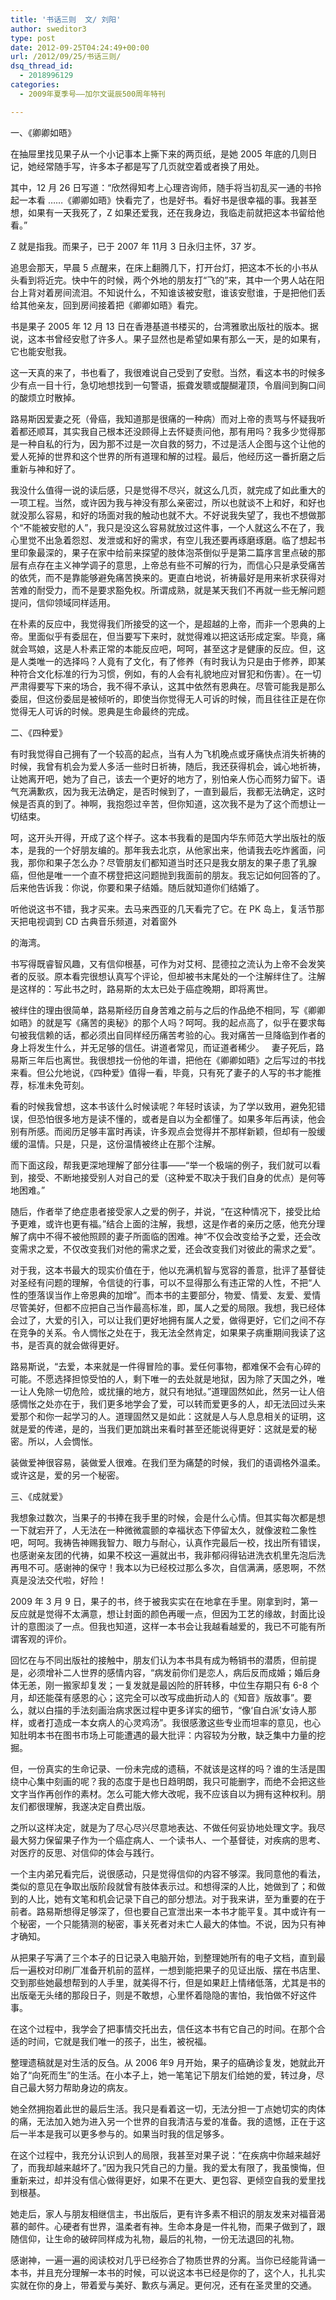 ```yaml
---
title: '书话三则  文/ 刘阳'
author: sweditor3
type: post
date: 2012-09-25T04:24:49+00:00
url: /2012/09/25/书话三则/
dsq_thread_id:
  - 2018996129
categories:
  - 2009年夏季号——加尔文诞辰500周年特刊

---
```

一、《卿卿如晤》
  
在抽屉里找见果子从一个小记事本上撕下来的两页纸，是她 2005 年底的几则日记，她经常随手写，许多本子都是写了几页就空着或者换了用处。
  
其中，12 月 26 日写道：“欣然得知考上心理咨询师，随手将当初乱买一通的书拎起一本看 ……《卿卿如晤》快看完了，也是好书。看好书是很幸福的事。我甚至想，如果有一天我死了，Z 如果还爱我，还在我身边，我临走前就把这本书留给他看。”
  
Z 就是指我。而果子，已于 2007 年 11月 3 日永归主怀，37 岁。
  
追思会那天，早晨 5 点醒来，在床上翻腾几下，打开台灯，把这本不长的小书从头看到将近完。快中午的时候，两个外地的朋友打“飞的”来，其中一个男人站在阳台上背对着房间流泪。不知说什么，不知谁该被安慰，谁该安慰谁，于是把他们丢给其他亲友，回到房间接着把《卿卿如晤》看完。
  
书是果子 2005 年 12 月 13 日在香港基道书楼买的，台湾雅歌出版社的版本。据说，这本书曾经安慰了许多人。果子显然也是希望如果有那么一天，是的如果有，它也能安慰我。
  
这一天真的来了，书也看了，我很难说自己受到了安慰。当然，看这本书的时候多少有点一目十行，急切地想找到一句警语，振聋发聩或醍醐灌顶，令眉间到胸口间的酸烦立时散掉。
  
路易斯因爱妻之死（骨癌，我知道那是很痛的一种病）而对上帝的责骂与怀疑我听着都还顺耳，其实我自己根本还没顾得上去怀疑责问他，那有用吗？我多少觉得那是一种自私的行为，因为那不过是一次自救的努力，不过是活人企图与这个让他的爱人死掉的世界和这个世界的所有道理和解的过程。最后，他经历这一番折磨之后重新与神和好了。
  
我没什么值得一说的读后感，只是觉得不尽兴，就这么几页，就完成了如此重大的一项工程。当然，或许因为我与神没有那么亲密过，所以也就谈不上和好，和好也就没那么容易，和好的场面对我的触动也就不大。不好说我失望了，我也不想做那个“不能被安慰的人”，我只是没这么容易就放过这件事，一个人就这么不在了，我心里觉不出急着怨怼、发泄或和好的需求，有空儿我还要再琢磨琢磨。临了想起书里印象最深的，果子在家中给前来探望的肢体泡茶倒似乎是第二篇序言里点破的那层有点存在主义神学调子的意思，上帝总有些不可解的行为，而信心只是承受痛苦的依凭，而不是靠能够避免痛苦换来的。更直白地说，祈祷最好是用来祈求获得对苦难的耐受力，而不是要求豁免权。所谓成熟，就是某天我们不再就一些无解问题提问，信仰领域同样适用。
  
在朴素的反应中，我觉得我们所接受的这一个，是超越的上帝，而非一个恩典的上帝。里面似乎有委屈在，但当要写下来时，就觉得难以把这话形成定案。毕竟，痛就会骂娘，这是人朴素正常的本能反应吧，呵呵，甚至这才是健康的反应。但，这是人类唯一的选择吗？人竟有了文化，有了修养（有时我认为只是由于修养，即某种符合文化标准的行为习惯，例如，有的人会有礼貌地应对冒犯和伤害）。在一切严肃得要写下来的场合，我不得不承认，这其中依然有恩典在。尽管可能我是那么委屈，但这份委屈是被倾听的，即使当你觉得无人可诉的时候，而且往往正是在你觉得无人可诉的时候。恩典是生命最终的完成。
  
二、《四种爱》
  
有时我觉得自己拥有了一个较高的起点，当有人为飞机晚点或牙痛快点消失祈祷的时候，我曾有机会为爱人多活一些时日祈祷，随后，我还获得机会，诚心地祈祷，让她离开吧，她为了自己，该去一个更好的地方了，别怕亲人伤心而努力留下。语气充满歉疚，因为我无法确定，是否时候到了，一直到最后，我都无法确定，这时候是否真的到了。神啊，我抱怨过辛苦，但你知道，这次我不是为了这个而想让一切结束。
  
呵，这开头开得，开成了这个样子。这本书我看的是国内华东师范大学出版社的版本，是我的一个好朋友编的。那年我去北京，从他家出来，他请我去吃炸酱面，问我，那你和果子怎么办？尽管朋友们都知道当时还只是我女朋友的果子患了乳腺癌，但他是唯一一个直不楞登把这问题抛到我面前的朋友。我忘记如何回答的了。后来他告诉我：你说，你要和果子结婚。随后就知道你们结婚了。
  
听他说这书不错，我才买来。去马来西亚的几天看完了它。在 PK 岛上，复活节那天把电视调到 CD 古典音乐频道，对着窗外
  
的海湾。
  
书写得既睿智风趣，又有信仰根基，可作为对艾柯、昆德拉之流认为上帝不会发笑者的反驳。原本看完很想认真写个评论，但却被书末尾处的一个注解绊住了。注解是这样的：写此书之时，路易斯的太太已处于癌症晚期，即将离世。
  
被绊住的理由很简单，路易斯经历自身苦难之前与之后的作品绝不相同，写《卿卿如晤》的就是写《痛苦的奥秘》的那个人吗？呵呵。我的起点高了，似乎在要求每句被我信赖的话，都必须出自同样经历痛苦考验的心。我对痛苦一旦降临到作者的身上将发生什么，并无足够的信任。讲道者常见，而证道者稀少。   妻子死后，路易斯三年后也离世。我很想找一份他的年谱，把他在《卿卿如晤》之后写过的书找来看。但公允地说，《四种爱》值得一看，毕竟，只有死了妻子的人写的书才能推荐，标准未免苛刻。
  
看的时候我曾想，这本书该什么时候读呢？年轻时该读，为了学以致用，避免犯错误，但恐怕很多地方是读不懂的，或者是自以为全都懂了。如果多年后再读，他会别有所感。而阅历足够丰富时再读，许多观点会觉得并不那样新颖，但却有一股缓缓的温情。只是，只是，这份温情被终止在那个注解。
  
而下面这段，帮我更深地理解了部分往事——“举一个极端的例子，我们就可以看到，接受、不断地接受别人对自己的爱（这种爱不取决于我们自身的优点）是何等地困难。”
  
随后，作者举了绝症患者接受家人之爱的例子，并说，“在这种情况下，接受比给予更难，或许也更有福。”结合上面的注解，我想，这是作者的亲历之感，他充分理解了病中不得不被他照顾的妻子所面临的困难。神“不仅会改变给予之爱，还会改变需求之爱，不仅改变我们对他的需求之爱，还会改变我们对彼此的需求之爱”。
  
对于我，这本书最大的现实价值在于，他以充满机智与宽容的善意，批评了基督徒对圣经有问题的理解，令信徒的行事，可以不显得那么有违正常的人性，不把“人性的堕落误当作上帝恩典的加增”。而本书的主要部分，物爱、情爱、友爱、爱情尽管美好，但都不应把自己当作最高标准，即，属人之爱的局限。我想，我已经体会过了，大爱的引入，可以让我们更好地拥有属人之爱，做得更好，它们之间不存在竞争的关系。令人惆怅之处在于，我无法全然肯定，如果果子病重期间我读了这书，是否真的就会做得更好。
  
路易斯说，“去爱，本来就是一件得冒险的事。爱任何事物，都难保不会有心碎的可能。不愿选择担惊受怕的人，剩下唯一的去处就是地狱，因为除了天国之外，唯一让人免除一切危险，或扰攘的地方，就只有地狱。”道理固然如此，然另一让人倍感惆怅之处亦在于，我们更多地学会了爱，可以转而爱更多的人，却无法回过头来爱那个和你一起学习的人。道理固然又是如此：这就是人与人息息相关的证明，这就是爱的传递，是的，当我们更加跳出来看时甚至还能说得更好：这就是爱的秘密。所以，人会惆怅。
  
装做爱神很容易，装做爱人很难。在我们至为痛楚的时候，我们的语调格外温柔。或许这是，爱的另一个秘密。

三、《成就爱》
  
我想象过数次，当果子的书捧在我手里的时候，会是什么心情。但其实每次都是想一下就宕开了，人无法在一种微微震颤的幸福状态下停留太久，就像波粒二象性吧，呵呵。我祷告神赐我智力、眼力与耐心，认真作完最后一校，找出所有错误，也感谢亲友团的代祷，如果不校这一遍就出书，我非郁闷得钻进洗衣机里先泡后洗再甩不可。感谢神的保守！我本以为已经校过那么多次，自信满满，感恩啊，不然真是没法交代啦，好险！
  
2009 年 3 月 9 日，果子的书，终于被我实实在在地拿在手里。刚拿到时，第一反应就是觉得不太满意，想让封面的颜色再暖一点，但因为工艺的缘故，封面比设计的意图淡了一点。但我也知道，这样一本书会让我越看越爱的，我已不可能有所谓客观的评价。
  
回忆在与不同出版社的接触中，朋友们认为本书具有成为畅销书的潜质，但前提是，必须增补二人世界的感情内容，“病发前你们是恋人，病后反而成婚；婚后身体无恙，刚一搬家却复发；一复发就是最凶险的肝转移，中位生存期只有 6-8 个月，却还能葆有感恩的心；这完全可以改写成曲折动人的《知音》版故事”。要么，就以白描的手法刻画治病求医过程中更多详实的细节，“像‘自白派’女诗人那样，或者打造成一本女病人的心灵鸡汤”。我很感激这些专业而坦率的意见，也心知肚明本书在图书市场上可能遭遇的最大批评：内容较为分散，缺乏集中力量的挖掘。
  
但，一份真实的生命记录、一份未完成的遗稿，不就该是这样的吗？谁的生活是围绕中心集中刻画的呢？我的态度于是也日趋明朗，我只可能删字，而绝不会把这些文字当作再创作的素材。怎么可能大修大改呢，我不应该自以为拥有这种权利。朋友们都很理解，我遂决定自费出版。
  
之所以这样决定，就是为了尽心尽兴尽意地表达、不做任何妥协地处理文字。我尽最大努力保留果子作为一个癌症病人、一个读书人、一个基督徒，对疾病的思考、对医疗的反思、对信仰的体会与践行。
  
一个主内弟兄看完后，说很感动，只是觉得信仰的内容不够深。我同意他的看法，类似的意见在争取出版阶段就曾有肢体表示过。和想得深的人比，她做到了；和做到的人比，她有文笔和机会记录下自己的部分想法。对于我来讲，至为重要的在于前者。路易斯想得足够深了，但也要自己宣泄出来一本书才能平复。其中或许有一个秘密，一个只能猜测的秘密，事关死者对未亡人最大的体恤。不说，因为只有神才确知。
  
从把果子写满了三个本子的日记录入电脑开始，到整理她所有的电子文档，直到最后一遍校对印刷厂准备开机前的蓝样，一想到能把果子的见证出版、摆在书店里、交到那些她最想帮到的人手里，就美得不行，但是如果赶上情绪低落，尤其是书的出版毫无头绪的那段日子，则是不敢想，心里怀着隐隐的害怕，我怕做不好这件事。
  
在这个过程中，我学会了把事情交托出去，信任这本书有它自己的时间。在那个合适的时间，它就是我们唯一的孩子，出生，被祝福。
  
整理遗稿就是对生活的反刍。从 2006 年9 月开始，果子的癌确诊复发，她就此开始了“向死而生”的生活。在小本子上，她一笔笔记下朋友们给她的爱，转过身，尽自己最大努力帮助身边的病友。
  
她全然拥抱着此世的最后生活。我只是看着这一切，无法分担一丁点她切实的肉体的痛，无法加入她为进入另一个世界的自我清洁与爱的准备。我的遗憾，正在于这后一半本是我可以更多参与的。如果当时我的信足够多。
  
在这个过程中，我充分认识到人的局限，我甚至对果子说：“在疾病中你越来越好了，而我却越来越坏了。”因为我只凭自己的力量。我的爱太有限了，我虽懊悔，但重新来过，却并没有信心做得更好，如果不在更大、更包容、更倾空自我的爱里找到根基。
  
她走后，家人与朋友相继信主，书出版后，更有许多素不相识的朋友发来对福音渴慕的邮件。心硬者有世界，温柔者有神。生命本身是一件礼物，而果子做到了，跟随信仰，让生命的破碎同样成为礼物，最后的礼物，一份无法退回的礼物。
  
感谢神，一遍一遍的阅读校对几乎已经弥合了物质世界的分离。当你已经能背诵一本书，并且充分理解一本书的时候，可以说这本书已经是你的了，这个人，扎扎实实就在你的身上，带着爱与美好、歉疚与满足。更何况，还有在圣灵里的交通。